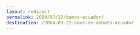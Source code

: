 ```yaml
---
layout: redirect
permalink: 2004/03/22/banos-ecuador/
destination: /2004-03-22-baos-de-ambato-ecuador
---
```

